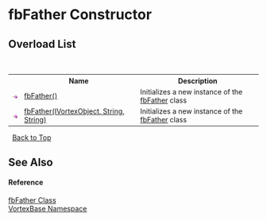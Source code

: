 # fbFather Constructor 
 


## Overload List
&nbsp;<table><tr><th></th><th>Name</th><th>Description</th></tr><tr><td>![Public method](media/pubmethod.gif "Public method")</td><td><a href="M_VortexBase_fbFather__ctor.md">fbFather()</a></td><td>
Initializes a new instance of the <a href="T_VortexBase_fbFather.md">fbFather</a> class</td></tr><tr><td>![Public method](media/pubmethod.gif "Public method")</td><td><a href="M_VortexBase_fbFather__ctor_1.md">fbFather(IVortexObject, String, String)</a></td><td>
Initializes a new instance of the <a href="T_VortexBase_fbFather.md">fbFather</a> class</td></tr></table>&nbsp;
<a href="#fbfather-constructor">Back to Top</a>

## See Also


#### Reference
<a href="T_VortexBase_fbFather.md">fbFather Class</a><br /><a href="N_VortexBase.md">VortexBase Namespace</a><br />